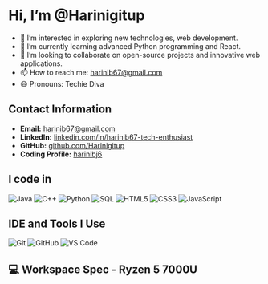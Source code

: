 # Hi, I’m @Harinigitup

- 👀 I’m interested in exploring new technologies, web development.
- 🌱 I’m currently learning advanced Python programming and React.
- 💞️ I’m looking to collaborate on open-source projects and innovative web applications.
- 📫 How to reach me: [harinib67@gmail.com](mailto:harinib67@gmail.com)
- 😄 Pronouns: Techie Diva


## Contact Information
- **Email:** [harinib67@gmail.com](mailto:harinib67@gmail.com)
- **LinkedIn:** [linkedin.com/in/harinib67-tech-enthusiast](https://linkedin.com/in/harinib67-tech-enthusiast)
- **GitHub:** [github.com/Harinigitup](https://github.com/Harinigitup)
- **Coding Profile:** [harinibj6](https://harinibj6)

## I code in
<p>
  <img src="https://img.shields.io/badge/Java-007396?style=for-the-badge&logo=java&logoColor=white" alt="Java" />
  <img src="https://img.shields.io/badge/C++-00599C?style=for-the-badge&logo=cplusplus&logoColor=white" alt="C++" />
  <img src="https://img.shields.io/badge/Python-3776AB?style=for-the-badge&logo=python&logoColor=white" alt="Python" />
  <img src="https://img.shields.io/badge/SQL-4479A1?style=for-the-badge&logo=postgresql&logoColor=white" alt="SQL" />
  <img src="https://img.shields.io/badge/HTML5-E34F26?style=for-the-badge&logo=html5&logoColor=white" alt="HTML5" />
  <img src="https://img.shields.io/badge/CSS3-1572B6?style=for-the-badge&logo=css3&logoColor=white" alt="CSS3" />
  <img src="https://img.shields.io/badge/JavaScript-F7DF1E?style=for-the-badge&logo=javascript&logoColor=black" alt="JavaScript" />
</p>

## IDE and Tools I Use
<p>
  <img src="https://img.shields.io/badge/Git-F05032?style=for-the-badge&logo=git&logoColor=white" alt="Git" />
  <img src="https://img.shields.io/badge/GitHub-181717?style=for-the-badge&logo=github&logoColor=white" alt="GitHub" />
  <img src="https://img.shields.io/badge/Visual_Studio_Code-007ACC?style=for-the-badge&logo=visualstudiocode&logoColor=white" alt="VS Code" />
  
</p>

## 💻 Workspace Spec - Ryzen 5 7000U
<!---
Harinigitup/Harinigitup is a ✨ special ✨ repository because its `README.md` (this file) appears on your GitHub profile.
You can click the Preview link to take a look at your changes.
--->

